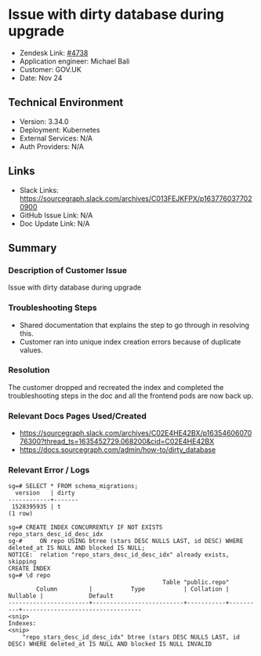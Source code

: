 # Issue with dirty database during upgrade <!-- Ticket Title  Hint: include keywords to make it searchable -->
 
- Zendesk Link: [#4738](https://sourcegraph.zendesk.com/agent/tickets/4738)
- Application engineer: Michael Bali
- Customer: GOV.UK <!-- Redact if this contains personally identifying information -->
- Date: Nov 24

<!-- Data populated from integration, speak to Ben Gordon or Michael Bali if not working -->
<!-- During Internal team trial, fill missing data manually (we are waiting for all data to sync) -->
 
## Technical Environment
- Version: 3.34.0​
- Deployment: Kubernetes
- External Services: N/A
- Auth Providers: N/A
 
 
## Links
<!-- Data for application engineer manual entry -->
- Slack Links: https://sourcegraph.slack.com/archives/C013FEJKFPX/p1637760377020900
- GitHub Issue Link: N/A
- Doc Update Link: N/A
 
## Summary
### Description of Customer Issue
Issue with dirty database during upgrade
 
### Troubleshooting Steps
- Shared documentation that explains the step to go through in resolving this.
- Customer ran into unique index creation errors because of duplicate values. 
 
### Resolution
The customer dropped and recreated the index and completed the troubleshooting steps in the doc and all the frontend pods are now back up.
 
### Relevant Docs Pages Used/Created
- https://sourcegraph.slack.com/archives/C02E4HE42BX/p1635460607076300?thread_ts=1635452729.068200&cid=C02E4HE42BX
- https://docs.sourcegraph.com/admin/how-to/dirty_database
 
### Relevant Error / Logs
<!-- Please redact keys, tokens, and personal identifying information -->

```
sg=# SELECT * FROM schema_migrations;
  version   | dirty 
------------+-------
 1528395935 | t
(1 row)
```
```
sg=# CREATE INDEX CONCURRENTLY IF NOT EXISTS repo_stars_desc_id_desc_idx
sg-#     ON repo USING btree (stars DESC NULLS LAST, id DESC) WHERE deleted_at IS NULL AND blocked IS NULL;
NOTICE:  relation "repo_stars_desc_id_desc_idx" already exists, skipping
CREATE INDEX
sg=# \d repo
                                            Table "public.repo"
        Column         |           Type           | Collation | Nullable |             Default              
-----------------------+--------------------------+-----------+----------+----------------------------------
<snip>
Indexes:
<snip>
    "repo_stars_desc_id_desc_idx" btree (stars DESC NULLS LAST, id DESC) WHERE deleted_at IS NULL AND blocked IS NULL INVALID
```
<!-- Once complete, upload a copy to https://github.com/sourcegraph/support-tools-internal/tree/main/resolved-tickets as a .md file -->
<!-- Name the file 4738.md -->

